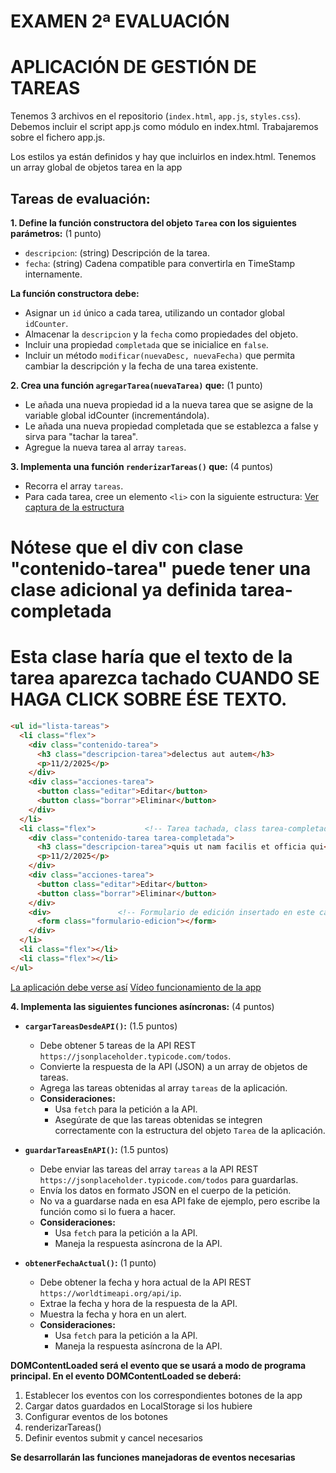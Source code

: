 # EXAMEN 2ª EVALUACIÓN
# APLICACIÓN DE GESTIÓN DE TAREAS

Tenemos 3 archivos en el repositorio (`index.html`, `app.js`, `styles.css`).
Debemos incluir el script app.js como módulo en index.html.
Trabajaremos sobre el fichero app.js.

Los estilos ya están definidos y hay que incluirlos en index.html.
Tenemos un array global de objetos tarea en la app


## Tareas de evaluación:

**1. Define la función constructora del objeto `Tarea` con los siguientes parámetros:** (1 punto)

* `descripcion`: (string) Descripción de la tarea.
* `fecha`: (string) Cadena compatible para convertirla en TimeStamp internamente.

**La función constructora debe:**

* Asignar un `id` único a cada tarea, utilizando un contador global `idCounter`.
* Almacenar la `descripcion` y la `fecha` como propiedades del objeto.
* Incluir una propiedad `completada` que se inicialice en `false`.
* Incluir un método `modificar(nuevaDesc, nuevaFecha)` que permita cambiar la descripción y la fecha de una tarea existente.


**2. Crea una función `agregarTarea(nuevaTarea)` que:** (1 punto)

* Le añada una nueva propiedad id a la nueva tarea que se asigne de la variable global idCounter (incrementándola).
* Le añada una nueva propiedad completada que se establezca a false y sirva para "tachar la tarea".
* Agregue la nueva tarea al array `tareas`.


**3. Implementa una función `renderizarTareas()` que:** (4 puntos)

* Recorra el array `tareas`.
* Para cada tarea, cree un elemento `<li>` con la siguiente estructura:
[Ver captura de la estructura](imagenes/estructuraTareas.png)
# Nótese que el div con clase "contenido-tarea" puede tener una clase adicional ya definida tarea-completada
# Esta clase haría que el texto de la tarea aparezca tachado CUANDO SE HAGA CLICK SOBRE ÉSE TEXTO. 
```html
<ul id="lista-tareas">
  <li class="flex">
    <div class="contenido-tarea">
      <h3 class="descripcion-tarea">delectus aut autem</h3>
      <p>11/2/2025</p>
    </div>
    <div class="acciones-tarea">
      <button class="editar">Editar</button>
      <button class="borrar">Eliminar</button>
    </div>
  </li>
  <li class="flex">           <!-- Tarea tachada, class tarea-completada -->
    <div class="contenido-tarea tarea-completada">
      <h3 class="descripcion-tarea">quis ut nam facilis et officia qui</h3>
      <p>11/2/2025</p>
    </div>
    <div class="acciones-tarea">
      <button class="editar">Editar</button>
      <button class="borrar">Eliminar</button>
    </div>
    <div>               <!-- Formulario de edición insertado en este caso -->
      <form class="formulario-edicion"></form>
    </div>
  </li>
  <li class="flex"></li>
  <li class="flex"></li>
</ul>
```
[La aplicación debe verse así](imagenes/listadoTareas.png)
[Vídeo funcionamiento de la app](https://gvaedu-my.sharepoint.com/:v:/g/personal/a_roighernandez_edu_gva_es/EciBGPlYLSpOmh3TmX-reWEBeSoTw3xej51Q6V36B20Q1Q?nav=eyJyZWZlcnJhbEluZm8iOnsicmVmZXJyYWxBcHAiOiJPbmVEcml2ZUZvckJ1c2luZXNzIiwicmVmZXJyYWxBcHBQbGF0Zm9ybSI6IldlYiIsInJlZmVycmFsTW9kZSI6InZpZXciLCJyZWZlcnJhbFZpZXciOiJNeUZpbGVzTGlua0NvcHkifX0&e=jLc03q)

**4. Implementa las siguientes funciones asíncronas:** (4 puntos)

* **`cargarTareasDesdeAPI()`:** (1.5 puntos)
    * Debe obtener 5 tareas de la API REST `https://jsonplaceholder.typicode.com/todos`.
    * Convierte la respuesta de la API (JSON) a un array de objetos de tareas.
    * Agrega las tareas obtenidas al array `tareas` de la aplicación.
    * **Consideraciones:**
        * Usa `fetch` para la petición a la API.
        * Asegúrate de que las tareas obtenidas se integren correctamente con la estructura del objeto `Tarea` de la aplicación.

* **`guardarTareasEnAPI()`:** (1.5 puntos)
    * Debe enviar las tareas del array `tareas` a la API REST `https://jsonplaceholder.typicode.com/todos` para guardarlas.
    * Envía los datos en formato JSON en el cuerpo de la petición.
    * No va a guardarse nada en esa API fake de ejemplo, pero escribe la función como si lo fuera a hacer.
    * **Consideraciones:**
        * Usa `fetch` para la petición a la API.
        * Maneja la respuesta asíncrona de la API.

* **`obtenerFechaActual()`:** (1 punto)
    * Debe obtener la fecha y hora actual de la API REST `https://worldtimeapi.org/api/ip`.
    * Extrae la fecha y hora de la respuesta de la API.
    * Muestra la fecha y hora en un alert.
    * **Consideraciones:**
        * Usa `fetch` para la petición a la API.
        * Maneja la respuesta asíncrona de la API.

**DOMContentLoaded será el evento que se usará a modo de programa principal. En el evento DOMContentLoaded se deberá:**
 1. Establecer los eventos con los correspondientes botones de la app
 2. Cargar datos guardados en LocalStorage si los hubiere
 3. Configurar eventos de los botones
 4. renderizarTareas()
 5. Definir eventos submit y cancel necesarios

**Se desarrollarán las funciones manejadoras de eventos necesarias**
 